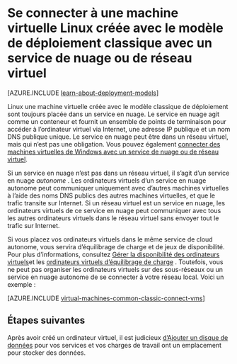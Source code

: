 <properties
    pageTitle="Connecter les ordinateurs virtuels de Linux dans un service en nuage | Microsoft Azure"
    description="Connecter une machine virtuelle Linux créée avec le modèle classique de déploiement d’un service en nuage Azure ou d’un réseau virtuel."
    services="virtual-machines-linux"
    documentationCenter=""
    authors="cynthn"
    manager="timlt"
    editor=""
    tags="azure-service-management"/>

<tags
    ms.service="virtual-machines-linux"
    ms.workload="infrastructure-services"
    ms.tgt_pltfrm="vm-linux"
    ms.devlang="na"
    ms.topic="article"
    ms.date="07/06/2016"
    ms.author="cynthn"/>

# <a name="connect-linux-virtual-machines-created-with-the-classic-deployment-model-with-a-virtual-network-or-cloud-service"></a>Se connecter à une machine virtuelle Linux créée avec le modèle de déploiement classique avec un service de nuage ou de réseau virtuel

[AZURE.INCLUDE [learn-about-deployment-models](../../includes/learn-about-deployment-models-classic-include.md)]

Linux une machine virtuelle créée avec le modèle classique de déploiement sont toujours placée dans un service en nuage. Le service en nuage agit comme un conteneur et fournit un ensemble de points de terminaison pour accéder à l’ordinateur virtuel via Internet, une adresse IP publique et un nom DNS publique unique. Le service en nuage peut être dans un réseau virtuel, mais qui n’est pas une obligation. Vous pouvez également [connecter des machines virtuelles de Windows avec un service de nuage ou de réseau virtuel](virtual-machines-windows-classic-connect-vms.md).

Si un service en nuage n’est pas dans un réseau virtuel, il s’agit d’un service en nuage *autonome* . Les ordinateurs virtuels d’un service en nuage autonome peut communiquer uniquement avec d’autres machines virtuelles à l’aide des noms DNS publics des autres machines virtuelles, et que le trafic transite sur Internet. Si un réseau virtuel est un service en nuage, les ordinateurs virtuels de ce service en nuage peut communiquer avec tous les autres ordinateurs virtuels dans le réseau virtuel sans envoyer tout le trafic sur Internet.

Si vous placez vos ordinateurs virtuels dans le même service de cloud autonome, vous servira d’équilibrage de charge et de jeux de disponibilité. Pour plus d’informations, consultez [Gérer la disponibilité des ordinateurs virtuels](virtual-machines-linux-manage-availability.md)et les [ordinateurs virtuels d’équilibrage de charge](virtual-machines-linux-load-balance.md) . Toutefois, vous ne peut pas organiser les ordinateurs virtuels sur des sous-réseaux ou un service en nuage autonome de se connecter à votre réseau local. Voici un exemple :

[AZURE.INCLUDE [virtual-machines-common-classic-connect-vms](../../includes/virtual-machines-common-classic-connect-vms.md)]

## <a name="next-steps"></a>Étapes suivantes

Après avoir créé un ordinateur virtuel, il est judicieux [d’Ajouter un disque de données](virtual-machines-linux-classic-attach-disk.md) pour vos services et vos charges de travail ont un emplacement pour stocker des données. 



